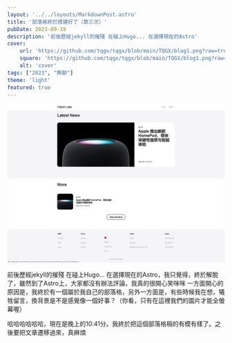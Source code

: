 ```yaml
---
layout: '../../layouts/MarkdownPost.astro'
title: '部落格終於搭建好了（第三次）'
pubDate: 2023-09-19
description: '前後歷經jekyll的摧殘 在碰上Hugo... 在選擇現在的Astro'
cover:
    url: 'https://github.com/tqgx/tqgx/blob/main/TQGX/blog1.png?raw=true'
    square: 'https://github.com/tqgx/tqgx/blob/main/TQGX/blog1.png?raw=true'
    alt: 'cover'
tags: ["2023", "無聊"] 
theme: 'light'
featured: true
---
```


![wbconnie 爽 |wide](https://github.com/tqgx/tqgx/blob/main/TQGX/blog1.png?raw=true)


前後歷經jekyll的摧殘 在碰上Hugo... 在選擇現在的Astro，我只覺得，終於解脫了，雖然到了Astro上，大家都沒有辦法評論，我真的很開心笑咪咪
一方面開心的原因是，我終於有一個屬於我自己的部落格，另外一方面是，有些時候我在想，犧牲留言，換背景是不是感覺像一個好事？（你看，只有在這裡我們的圖片才能全螢幕喔）


哈哈哈哈哈哈，現在是晚上的10:41分。我終於把這個部落格稿的有模有樣了。之後要把文章遷移過來，真麻煩
